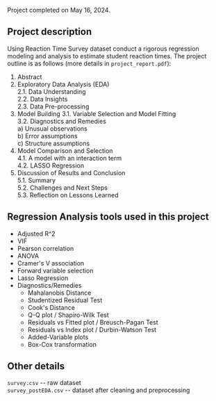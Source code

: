 Project completed on May 16, 2024.

## Project description

Using Reaction Time Survey dataset conduct a rigorous regression modeling and analysis to estimate student reaction times. The project outline is as follows (more details in `project_report.pdf`):

1. Abstract
2. Exploratory Data Analysis (EDA) \
  2.1. Data Understanding \
  2.2. Data Insights \
  2.3. Data Pre-processing 
3. Model Building 
  3.1. Variable Selection and Model Fitting \
  3.2. Diagnostics and Remedies \
     a) Unusual observations \
     b) Error assumptions \
     c) Structure assumptions 
5. Model Comparison and Selection \
  4.1. A model with an interaction term \
  4.2. LASSO Regression 
6. Discussion of Results and Conclusion \
  5.1. Summary \
  5.2. Challenges and Next Steps \
  5.3. Reflection on Lessons Learned 

## Regression Analysis tools used in this project
- Adjusted R^2
- VIF
- Pearson correlation
- ANOVA
- Cramer's V association
- Forward variable selection
- Lasso Regression
- Diagnostics/Remedies
  - Mahalanobis Distance
  - Studentized Residual Test
  - Cook's Distance
  - Q-Q plot / Shapiro-Wilk Test
  - Residuals vs Fitted plot / Breusch-Pagan Test
  - Residuals vs Index plot / Durbin-Watson Test
  - Added-Variable plots
  - Box-Cox transformation

## Other details

`survey.csv` -- raw dataset \
`survey_postEDA.csv` -- dataset after cleaning and preprocessing

